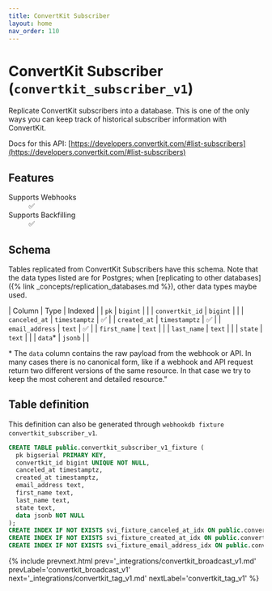 ```yaml
---
title: ConvertKit Subscriber
layout: home
nav_order: 110
---
```


# ConvertKit Subscriber (`convertkit_subscriber_v1`)

Replicate ConvertKit subscribers into a database. This is one of the only ways you can keep track of historical subscriber information with ConvertKit.

Docs for this API: [https://developers.convertkit.com/#list-subscribers](https://developers.convertkit.com/#list-subscribers)

## Features

<dl>
<dt>Supports Webhooks</dt>
<dd>✅</dd>
<dt>Supports Backfilling</dt>
<dd>✅</dd>

</dl>

## Schema

Tables replicated from ConvertKit Subscribers have this schema.
Note that the data types listed are for Postgres;
when [replicating to other databases]({% link _concepts/replication_databases.md %}),
other data types maybe used.

| Column | Type | Indexed |
| `pk` | `bigint` |  |
| `convertkit_id` | `bigint` |  |
| `canceled_at` | `timestamptz` | ✅ |
| `created_at` | `timestamptz` | ✅ |
| `email_address` | `text` | ✅ |
| `first_name` | `text` |  |
| `last_name` | `text` |  |
| `state` | `text` |  |
| `data`* | `jsonb` |  |

<span class="fs-3">* The `data` column contains the raw payload from the webhook or API.
In many cases there is no canonical form, like if a webhook and API request return
two different versions of the same resource.
In that case we try to keep the most coherent and detailed resource."</span>

## Table definition

This definition can also be generated through `webhookdb fixture convertkit_subscriber_v1`.

```sql
CREATE TABLE public.convertkit_subscriber_v1_fixture (
  pk bigserial PRIMARY KEY,
  convertkit_id bigint UNIQUE NOT NULL,
  canceled_at timestamptz,
  created_at timestamptz,
  email_address text,
  first_name text,
  last_name text,
  state text,
  data jsonb NOT NULL
);
CREATE INDEX IF NOT EXISTS svi_fixture_canceled_at_idx ON public.convertkit_subscriber_v1_fixture (canceled_at);
CREATE INDEX IF NOT EXISTS svi_fixture_created_at_idx ON public.convertkit_subscriber_v1_fixture (created_at);
CREATE INDEX IF NOT EXISTS svi_fixture_email_address_idx ON public.convertkit_subscriber_v1_fixture (email_address);
```

{% include prevnext.html prev='_integrations/convertkit_broadcast_v1.md' prevLabel='convertkit_broadcast_v1' next='_integrations/convertkit_tag_v1.md' nextLabel='convertkit_tag_v1' %}
